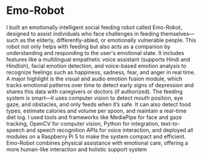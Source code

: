 # Emo-Robot
I built an emotionally intelligent social feeding robot called Emo-Robot, designed to assist individuals who face challenges in feeding themselves—such as the elderly, differently-abled, or emotionally vulnerable people. This robot not only helps with feeding but also acts as a companion by understanding and responding to the user's emotional state. It includes features like a multilingual empathetic voice assistant (supports Hindi and Hindlish), facial emotion detection, and voice-based emotion analysis to recognize feelings such as happiness, sadness, fear, and anger in real time. A major highlight is the visual and audio emotion fusion module, which tracks emotional patterns over time to detect early signs of depression and shares this data with caregivers or doctors (if authorized). The feeding system is smart—it uses computer vision to detect mouth position, eye gaze, and obstacles, and only feeds when it’s safe. It can also detect food types, estimate calories and volume per spoon, and maintain a real-time diet log. I used tools and frameworks like MediaPipe for face and gaze tracking, OpenCV for computer vision, Python for integration, text-to-speech and speech recognition APIs for voice interaction, and deployed all modules on a Raspberry Pi 5 to make the system compact and efficient. Emo-Robot combines physical assistance with emotional care, offering a more human-like interaction and holistic support system
